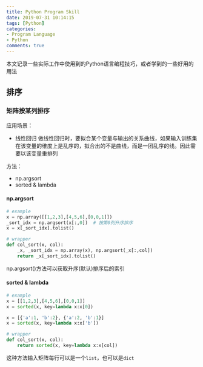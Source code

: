 ```yaml
---
title: Python Program Skill
date: 2019-07-31 10:14:15
tags: [Python]
categories:
- Program Language
- Python
comments: true
---
```


本文记录一些实际工作中使用到的Python语言编程技巧，或者学到的一些好用的用法

## 排序

### 矩阵按某列排序
应用场景：
* 线性回归
做线性回归时，要拟合某个变量与输出的关系曲线，如果输入训练集在该变量的维度上是乱序的，拟合出的不是曲线，而是一团乱序的线。因此需要以该变量重排列

方法：
* np.argsort
* sorted & lambda

#### np.argsort
```python
# example
x = np.array([[1,2,3],[4,5,6],[0,0,1]])
_sort_idx = np.argsort(x[:,0])  # 按第0列升序排序
x = x[_sort_idx].tolist()

# wrapper
def col_sort(x, col):
    _x, _sort_idx = np.array(x), np.argsort(_x[:,col])
    return _x[_sort_idx].tolist()
```

np.argsort()方法可以获取升序(默认)排序后的索引

#### sorted & lambda
```python
# example
x = [[1,2,3],[4,5,6],[0,0,1]]
x = sorted(x, key=lambda x:x[0])

x = [{'a':1, 'b':2}, {'a':2, 'b':1}]
x = sorted(x, key=lambda x:x['b'])

# wrapper
def col_sort(x, col):
    return sorted(x, key=lambda x:x[col])
```

这种方法输入矩阵每行可以是一个`list`，也可以是`dict`

